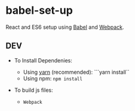 # babel-set-up
React and ES6 setup using [Babel](https://babeljs.io/) and [Webpack](https://webpack.github.io/).

## DEV

* To Install Dependenies:
    * Using [yarn](https://yarnpkg.com/en/docs/install#mac-tab) (recommended): ```yarn install``
    * Using npm: ```npm install```

* To build js files:
    * ```Webpack```
